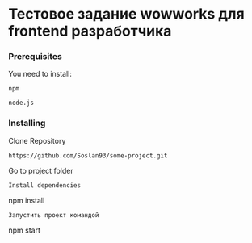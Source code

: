 # Тестовое задание wowworks для frontend разработчика
### Prerequisites

You need to install:

```
npm
```
```
node.js
```
### Installing

Clone Repository

```
https://github.com/Soslan93/some-project.git
```
Go to project folder
```
Install dependencies
```
npm install
```
Запустить проект командой
```
npm start
```
```